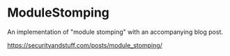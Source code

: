 # ModuleStomping

An implementation of "module stomping" with an accompanying blog post.

https://securityandstuff.com/posts/module_stomping/
